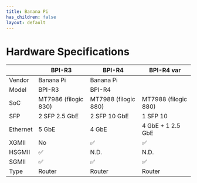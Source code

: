 ```yaml
---
title: Banana Pi
has_children: false
layout: default
---
```


# Hardware Specifications

|          | BPI-R3               | BPI-R4               | BPI-R4 var           |
| -------- | -------------------- | -------------------- | -------------------- |
| Vendor   | Banana Pi            | Banana Pi            |                      |
| Model    | BPI-R3               | BPI-R4               |                      |
| SoC      | MT7986 (filogic 830) | MT7988 (filogic 880) | MT7988 (filogic 880) |
| SFP      | 2 SFP 2.5 GbE        | 2 SFP 10 GbE         | 1 SFP 10             |
| Ethernet | 5 GbE                | 4 GbE                | 4 GbE + 1 2.5 GbE    |
| XGMII    | No                   | ✅                   | ✅                   |
| HSGMII   | ✅                   | N.D.                 | N.D.                 |
| SGMII    | ✅                   | ✅                   | ✅                   |
| Type     | Router               | Router               | Router               |



